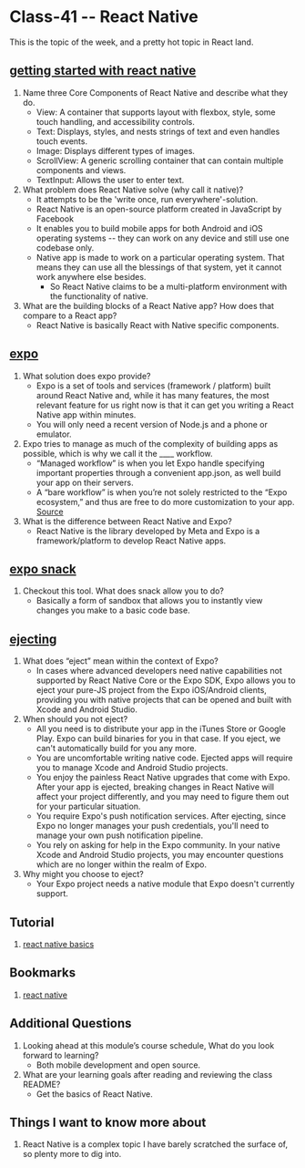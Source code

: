 # Class-41 -- React Native

This is the topic of the week, and a pretty hot topic in React land.

## [getting started with react native](https://reactnative.dev/docs/getting-started)

1. Name three Core Components of React Native and describe what they do.
    * View: A container that supports layout with flexbox, style, some touch handling, and accessibility controls.
    * Text: Displays, styles, and nests strings of text and even handles touch events.
    * Image: Displays different types of images.
    * ScrollView: A generic scrolling container that can contain multiple components and views.
    * TextInput: Allows the user to enter text.
2. What problem does React Native solve (why call it native)?
    * It attempts to be the 'write once, run everywhere'-solution.
    * React Native is an open-source platform created in JavaScript by Facebook
    * It enables you to build mobile apps for both Android and iOS operating systems -- they can work on any device and still use one codebase only.
    * Native app is made to work on a particular operating system. That means they can use all the blessings of that system, yet it cannot work anywhere else besides.
        * So React Native claims to be a multi-platform environment with the functionality of native.
3. What are the building blocks of a React Native app? How does that compare to a React app?
    * React Native is basically React with Native specific components.

## [expo](https://expo.dev/)

1. What solution does expo provide?
    * Expo is a set of tools and services (framework / platform) built around React Native and, while it has many features, the most relevant feature for us right now is that it can get you writing a React Native app within minutes. 
    * You will only need a recent version of Node.js and a phone or emulator.
2. Expo tries to manage as much of the complexity of building apps as possible, which is why we call it the ____ workflow.
    * “Managed workflow” is when you let Expo handle specifying important properties through a convenient app.json, as well build your app on their servers.
    * A “bare workflow” is when you’re not solely restricted to the “Expo ecosystem,” and thus are free to do more customization to your app. [Source](https://medium.com/@natesabrown/deciding-between-expo-managed-bare-workflows-1e69af847003)
3. What is the difference between React Native and Expo?
    * React Native is the library developed by Meta and Expo is a framework/platform to develop React Native apps.

## [expo snack](https://snack.expo.dev/)

1. Checkout this tool. What does snack allow you to do?
    * Basically a form of sandbox that allows you to instantly view changes you make to a basic code base.

## [ejecting](https://docs.expo.dev/expokit/eject/?redirected)

1. What does “eject” mean within the context of Expo?
    * In cases where advanced developers need native capabilities not supported by React Native Core or the Expo SDK, Expo allows you to eject your pure-JS project from the Expo iOS/Android clients, providing you with native projects that can be opened and built with Xcode and Android Studio.
2. When should you not eject?
    * All you need is to distribute your app in the iTunes Store or Google Play. Expo can build binaries for you in that case. If you eject, we can't automatically build for you any more.
    * You are uncomfortable writing native code. Ejected apps will require you to manage Xcode and Android Studio projects.
    * You enjoy the painless React Native upgrades that come with Expo. After your app is ejected, breaking changes in React Native will affect your project differently, and you may need to figure them out for your particular situation.
    * You require Expo's push notification services. After ejecting, since Expo no longer manages your push credentials, you'll need to manage your own push notification pipeline.
    * You rely on asking for help in the Expo community. In your native Xcode and Android Studio projects, you may encounter questions which are no longer within the realm of Expo.
3. Why might you choose to eject?
    * Your Expo project needs a native module that Expo doesn't currently support.

## Tutorial

1. [react native basics](https://reactnative.dev/docs/tutorial)

## Bookmarks

1. [react native](https://reactnative.dev/)

## Additional Questions

1. Looking ahead at this module’s course schedule, What do you look forward to learning?
    * Both mobile development and open source.
2. What are your learning goals after reading and reviewing the class README?
    * Get the basics of React Native.

## Things I want to know more about

1. React Native is a complex topic I have barely scratched the surface of, so plenty more to dig into.
